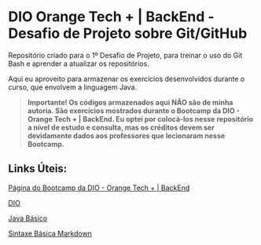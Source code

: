 # DIO Orange Tech + | BackEnd - Desafio de Projeto sobre Git/GitHub

Repositório criado para o 1º Desafio de Projeto, para treinar o uso do Git Bash e aprender a atualizar os repositórios.

Aqui eu aproveito para armazenar os exercícios desenvolvidos durante o curso, que envolvem a linguagem Java.

> **Importante! Os códigos armazenados aqui NÃO são de minha autoria.
São exercícios mostrados durante o Bootcamp da DIO - Orange Tech + | BackEnd. Eu optei por colocá-los nesse repositório a nível de estudo e consulta, mas os créditos devem ser devidamente dados aos professores que lecionaram nesse Bootcamp.**


## Links Úteis:

[Página do Bootcamp da DIO - Orange Tech + | BackEnd](https://www.dio.me/bootcamp/orange-tech-backend?ref=CG&utm_source=youtube&utm_medium=social&utm_campaign=cg-bootcamp-orange-tech-backend&utm_content=description)

[DIO](https://www.dio.me/)

[Java Básico](https://glysns.gitbook.io/java-basico/)

[Sintaxe Básica Markdown](https://www.markdownguide.org/basic-syntax/)
